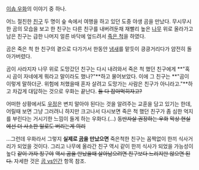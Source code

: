 [이솝 우화](%EC%9D%B4%EC%86%9D%20%EC%9A%B0%ED%99%94.md)의 이야기 중 하나.

어느 절친한 [친구](%EC%B9%9C%EA%B5%AC.md) 두 명이 숲 속에서 여행을 하고 있던 도중 야생 곰을 만났다. 무시무시한
곰의 모습을 보고 한 친구는 다른 친구를 내버려둔채 재빨리 높은 [나무](%EB%82%98%EB%AC%B4.md) 위로 올라가고 남은
친구는 급한 나머지 얼른 바닥에 엎드려서 [죽은 척](%EC%A3%BD%EC%9D%80%20%EC%B2%99.md)을 하였다.

곰은 죽은 척 한 친구의 곁으로 다가가서 한동안 [냄새](%EB%83%84%EC%83%88.md)를 맡듯이 킁킁거리다가 얌전히
돌아가버렸다.

곰이 사라지자 나무 위로 도망갔던 친구는 다시 내려와서 죽은 척 했던 친구에게 **"혹시 곰이 자네에게 뭐라고 말이라도 했나?"**하고
물어보았다. 이에 그 친구는 **"곰이 이렇게 말하더군. 위험에 처했을때 혼자 살려고 도망가는 사람은 친구가 아니라고."**하고 차갑게
대답하는 것으로 우화는 끝난다. <del>둘 다 잡아먹히자고?</del>

어떠한 상황에서도 [우정](%EC%9A%B0%EC%A0%95.md)은 변치 말아야 된다는 것을 알려주는 교훈을 담고 있기는 한데,
어릴때 보면 그냥 그러려니 하지만 크고나서 다시보면 죽은 척 했던 친구가 좀 심한 억지를 부린다는 거시기한 느낌이 들게 하는
우화다.(...) <del>동반자살 권장하는 우화</del> <del>막상 현실에선 더 사소한 일로도 버리는게 의리</del>

...그런데 우화라서 그렇지 **실제로 [곰](%EA%B3%B0.md)을 만났으면** 죽은척한 친구는 꼼짝없이 한끼 식사거리가 되었을
것이다. 그리고 나무에 올라간 친구 역시 같이 한끼 식사가 되었을 가능성이 높다 <del>같이 가자 칭구야</del> <del>역시 곰을
만났을때 살아남으려면 친구보다 느리지만 않으면 된다.</del> 자세한 것은 [곰 vs인간](%EA%B3%B0%20vs%20%EC%9D%B8%EA%B0%84.md) 항목 참조.

